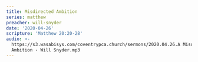 ```yaml
---
title: Misdirected Ambition
series: matthew
preacher: will-snyder
date: '2020-04-26'
scripture: 'Matthew 20:20-28'
audio: >-
  https://s3.wasabisys.com/coventrypca.church/sermons/2020.04.26.A Misdirected
  Ambition - Will Snyder.mp3
---
```

